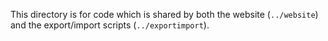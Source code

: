 This directory is for code which is shared by both the website (`../website`) and the export/import scripts (`../exportimport`).
